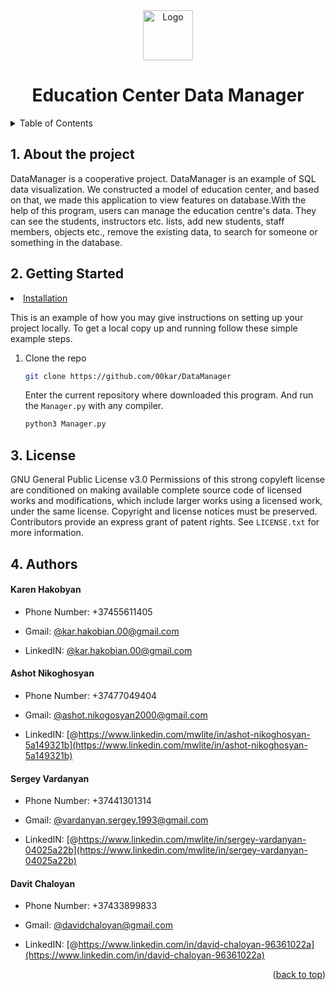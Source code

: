 <div id="top"></div>

<div align="center">
  <a href="https://github.com/00kar/DataManager.git">
    <img src="https://raw.githubusercontent.com/00kar/DataManager/main/icons8-logo-48.ico" alt="Logo" width="80" height="80">
  </a>

  <h1 align="center">Education Center Data Manager</h1>
  </p>
</div>


<!-- TABLE OF CONTENTS -->
<details>
  <summary>Table of Contents</summary>
  <ol>
    <li>
      <a href="#about-the-project">About The Project</a>
     </li>
    <li>
      <a href="#getting-started">Getting Started</a>
      <ul>
        <li><a href="#installation">Installation</a></li>
      </ul>
    </li>
    <li><a href="#license">License</a></li>
    <li><a href="#authors">Authors</a></li>
  </ol>
</details>



<h2 align="left">1. About the project</h2>

DataManager is a cooperative project. DataManager is an example of SQL data visualization. We constructed a model of 
education center, and based on that, we made this application to view features on database.With the help of this program, users can manage the education centre's data. They can see the students, instructors etc. lists, add new students, staff members, objects etc., remove the existing data, to search for someone or something in the database.

<h2 align="left">2. Getting Started</h2>
  
  <li><a href="#installation">Installation</a></li>

This is an example of how you may give instructions on setting up your project locally.
To get a local copy up and running follow these simple example steps.
1. Clone the repo
   ```sh
   git clone https://github.com/00kar/DataManager
   ```
   Enter the current repository where downloaded this program. And run the `Manager.py` with any compiler.
   ```sh
   python3 Manager.py
   ```

<h2 align="left">3. License</h2>

GNU General Public License v3.0
Permissions of this strong copyleft license are conditioned on making available complete source code of licensed works and modifications, which include larger works using a licensed work, under the same license. Copyright and license notices must be preserved. Contributors provide an express grant of patent rights. See `LICENSE.txt` for more information.


<h2 align="left">4. Authors</h2>


<h4 align="left">Karen Hakobyan</h4>

* Phone Number: +37455611405

* Gmail: [@kar.hakobian.00@gmail.com](kar.hakobian.00@gmail.com)

* LinkedIN: [@kar.hakobian.00@gmail.com](kar.hakobian.00@gmail.com)


<h4 align="left">Ashot Nikoghosyan</h4>

* Phone Number: +37477049404

* Gmail: [@ashot.nikogosyan2000@gmail.com](ashot.nikogosyan2000@gmail.com)

* LinkedIN: [@https://www.linkedin.com/mwlite/in/ashot-nikoghosyan-5a149321b](https://www.linkedin.com/mwlite/in/ashot-nikoghosyan-5a149321b)

<h4 align="left">Sergey Vardanyan</h4>

* Phone Number: +37441301314

* Gmail: [@vardanyan.sergey.1993@gmail.com](vardanyan.sergey.1993@gmail.com)

* LinkedIN: [@https://www.linkedin.com/mwlite/in/sergey-vardanyan-04025a22b](https://www.linkedin.com/mwlite/in/sergey-vardanyan-04025a22b)

<h4 align="left">Davit Chaloyan</h4>

* Phone Number: +37433899833

* Gmail: [@davidchaloyan@gmail.com](davidchaloyan@gmail.com)

* LinkedIN: [@https://www.linkedin.com/in/david-chaloyan-96361022a](https://www.linkedin.com/in/david-chaloyan-96361022a)

<p align="right">(<a href="#top">back to top</a>)</p>

